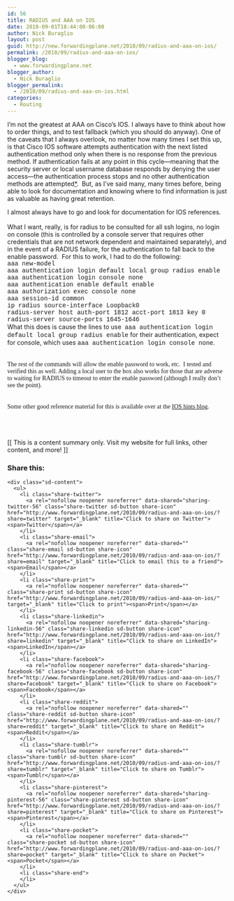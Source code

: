```yaml
---
id: 56
title: RADIUS and AAA on IOS
date: 2010-09-01T18:44:00-06:00
author: Nick Buraglio
layout: post
guid: http://new.forwardingplane.net/2010/09/radius-and-aaa-on-ios/
permalink: /2010/09/radius-and-aaa-on-ios/
blogger_blog:
  - www.forwardingplane.net
blogger_author:
  - Nick Buraglio
blogger_permalink:
  - /2010/09/radius-and-aaa-on-ios.html
categories:
  - Routing
---
```

I&#8217;m not the greatest at AAA on Cisco&#8217;s IOS. I always have to think about how to order things, and to test fallback (which you should do anyway). One of the caveats that I always overlook, no matter how many times I set this up, is that Cisco IOS software attempts authentication with the next listed authentication method only when there is no response from the previous method. If authentication fails at any point in this cycle—meaning that the security server or local username database responds by denying the user access—the authentication process stops and no other authentication methods are attempted[*](http://www.cisco.com/en/US/docs/ios/12_2/security/configuration/guide/scfaaa.html).  But, as I&#8217;ve said many, many times before, being able to look for documentation and knowing where to find information is just as valuable as having great retention. 

<div>
  I almost always have to go and look for documentation for IOS references.    
</div>

<div>
</div>

<div>
  What I want, really, is for radius to be consulted for all ssh logins, no login on console (this is controlled by a console server that requires other credentials that are not network dependent and maintained separately), and in the event of a RADIUS failure, for the authentication to fall back to the enable password.  For this to work, I had to do the following:
</div>

<div>
</div>

<div>
  <div>
    <span style="font-family: 'Courier New', Courier, monospace;">aaa new-model</span>
  </div>
  
  <div>
    <span style="font-family: 'Courier New', Courier, monospace;">aaa authentication login default local group radius enable</span>
  </div>
  
  <div>
    <span style="font-family: 'Courier New', Courier, monospace;">aaa authentication login console none</span>
  </div>
  
  <div>
    <span style="font-family: 'Courier New', Courier, monospace;">aaa authentication enable default enable</span>
  </div>
  
  <div>
    <span style="font-family: 'Courier New', Courier, monospace;">aaa authorization exec console none </span>
  </div>
  
  <div>
    <span style="font-family: 'Courier New', Courier, monospace;">aaa session-id common</span>
  </div>
</div>

<div>
</div>

<div>
  <div>
    <span style="font-family: 'Courier New', Courier, monospace;">ip radius source-interface Loopback0 </span>
  </div>
  
  <div>
    <span style="font-family: 'Courier New', Courier, monospace;">radius-server host <radius server ip> auth-port 1812 acct-port 1813 key 0 <plain text key></span>
  </div>
  
  <div>
    <span style="font-family: 'Courier New', Courier, monospace;">radius-server source-ports 1645-1646</span>
  </div>
</div>

<div>
</div>

<div>
  What this does is cause the lines to use  <span style="font-family: 'Courier New', Courier, monospace;">aaa authentication login default local group radius enable</span> for their authentication, expect for console, which uses <span style="font-family: 'Courier New', Courier, monospace;">aaa authentication login console none</span><span style="font-family: Times, 'Times New Roman', serif;">.</span><br /><span style="font-family: Times, 'Times New Roman', serif;"><br /></span><br /><span style="font-family: Times, 'Times New Roman', serif;">The rest of the commands will allow the enable password to work, etc.  I tested and verified this as well. Adding a local user to the box also works for those that are adverse to waiting for RADIUS to timeout to enter the enable password (although I really don&#8217;t see the point).  </span><br /><span style="font-family: Times, 'Times New Roman', serif;"><br /></span><br /><span style="font-family: Times, 'Times New Roman', serif;">Some other good reference material for this is available over at the <a href="http://blog.ioshints.info/2007/03/configure-local-authentication-with-aaa.html">IOS hints blog</a>.</span><br /><span style="font-family: Times, 'Times New Roman', serif;"><br /></span><br /><span style="font-family: Times, 'Times New Roman', serif;"><br /></span>
</div>

<div>
  <span style="font-family: 'Courier New', Courier, monospace;"><br /></span>
</div>

<div>
  [[ This is a content summary only. Visit my website for full links, other content, and more! ]]
</div>

<div class="sharedaddy sd-sharing-enabled">
  <div class="robots-nocontent sd-block sd-social sd-social-icon-text sd-sharing">
    <h3 class="sd-title">
      Share this:
    </h3>
    
    <div class="sd-content">
      <ul>
        <li class="share-twitter">
          <a rel="nofollow noopener noreferrer" data-shared="sharing-twitter-56" class="share-twitter sd-button share-icon" href="http://www.forwardingplane.net/2010/09/radius-and-aaa-on-ios/?share=twitter" target="_blank" title="Click to share on Twitter"><span>Twitter</span></a>
        </li>
        <li class="share-email">
          <a rel="nofollow noopener noreferrer" data-shared="" class="share-email sd-button share-icon" href="http://www.forwardingplane.net/2010/09/radius-and-aaa-on-ios/?share=email" target="_blank" title="Click to email this to a friend"><span>Email</span></a>
        </li>
        <li class="share-print">
          <a rel="nofollow noopener noreferrer" data-shared="" class="share-print sd-button share-icon" href="http://www.forwardingplane.net/2010/09/radius-and-aaa-on-ios/" target="_blank" title="Click to print"><span>Print</span></a>
        </li>
        <li class="share-linkedin">
          <a rel="nofollow noopener noreferrer" data-shared="sharing-linkedin-56" class="share-linkedin sd-button share-icon" href="http://www.forwardingplane.net/2010/09/radius-and-aaa-on-ios/?share=linkedin" target="_blank" title="Click to share on LinkedIn"><span>LinkedIn</span></a>
        </li>
        <li class="share-facebook">
          <a rel="nofollow noopener noreferrer" data-shared="sharing-facebook-56" class="share-facebook sd-button share-icon" href="http://www.forwardingplane.net/2010/09/radius-and-aaa-on-ios/?share=facebook" target="_blank" title="Click to share on Facebook"><span>Facebook</span></a>
        </li>
        <li class="share-reddit">
          <a rel="nofollow noopener noreferrer" data-shared="" class="share-reddit sd-button share-icon" href="http://www.forwardingplane.net/2010/09/radius-and-aaa-on-ios/?share=reddit" target="_blank" title="Click to share on Reddit"><span>Reddit</span></a>
        </li>
        <li class="share-tumblr">
          <a rel="nofollow noopener noreferrer" data-shared="" class="share-tumblr sd-button share-icon" href="http://www.forwardingplane.net/2010/09/radius-and-aaa-on-ios/?share=tumblr" target="_blank" title="Click to share on Tumblr"><span>Tumblr</span></a>
        </li>
        <li class="share-pinterest">
          <a rel="nofollow noopener noreferrer" data-shared="sharing-pinterest-56" class="share-pinterest sd-button share-icon" href="http://www.forwardingplane.net/2010/09/radius-and-aaa-on-ios/?share=pinterest" target="_blank" title="Click to share on Pinterest"><span>Pinterest</span></a>
        </li>
        <li class="share-pocket">
          <a rel="nofollow noopener noreferrer" data-shared="" class="share-pocket sd-button share-icon" href="http://www.forwardingplane.net/2010/09/radius-and-aaa-on-ios/?share=pocket" target="_blank" title="Click to share on Pocket"><span>Pocket</span></a>
        </li>
        <li class="share-end">
        </li>
      </ul>
    </div>
  </div>
</div>